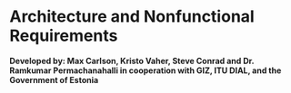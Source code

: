 # Architecture and Nonfunctional Requirements

**Developed by: Max Carlson, Kristo Vaher, Steve Conrad and Dr. Ramkumar Permachanahalli in cooperation with GIZ, ITU DIAL, and the Government of Estonia**
